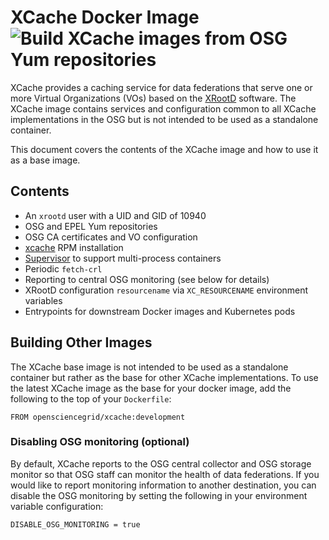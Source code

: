 XCache Docker Image ![Build XCache images from OSG Yum repositories](https://github.com/opensciencegrid/docker-xcache/workflows/Build%20XCache%20images%20from%20OSG%20Yum%20repositories/badge.svg)
===================

XCache provides a caching service for data federations that serve one or more Virtual Organizations (VOs) based on the
[XRootD](http://xrootd.org/) software.
The XCache image contains services and configuration common to all XCache implementations in the OSG but is not intended
to be used as a standalone container.

This document covers the contents of the XCache image and how to use it as a base image.

Contents
--------

- An `xrootd` user with a UID and GID of 10940
- OSG and EPEL Yum repositories
- OSG CA certificates and VO configuration
- [xcache](https://github.com/opensciencegrid/xcache) RPM installation
- [Supervisor](supervisord.org/) to support multi-process containers
- Periodic `fetch-crl`
- Reporting to central OSG monitoring (see below for details)
- XRootD configuration `resourcename` via `XC_RESOURCENAME` environment variables
- Entrypoints for downstream Docker images and Kubernetes pods

Building Other Images
---------------------

The XCache base image is not intended to be used as a standalone container but rather as the base for other XCache
implementations.
To use the latest XCache image as the base for your docker image, add the following to the top of your `Dockerfile`:

```
FROM opensciencegrid/xcache:development
```

### Disabling OSG monitoring (optional) ###

By default, XCache reports to the OSG central collector and OSG storage monitor so that OSG staff can monitor the health
of data federations.
If you would like to report monitoring information to another destination, you can disable the OSG monitoring by setting
the following in your environment variable configuration:

```
DISABLE_OSG_MONITORING = true
```
